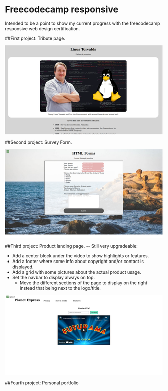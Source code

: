 # Freecodecamp responsive

Intended to be a point to show my current progress with the freecodecamp responsive web design certification.


##First project: Tribute page.

![Tribute page](https://github.com/Akirapearl/Freecodecamp_responsive/blob/main/project001/Screenshot.png)


##Second project: Survey Form.

![Survey Form](https://github.com/Akirapearl/Freecodecamp_responsive/blob/main/project002/Screenshot.png)


##Third project: Product landing page.
-- Still very upgradeable:
* Add a center block under the video to show highlights or features.
* Add a footer where some info about copyright and/or contact is displayed.
* Add a grid with some pictures about the actual product usage.
* Set the navbar to display always on top.
	* Move the different sections of the page to display on the right instead that being next to the logo/title.

![Product landing page](https://github.com/Akirapearl/Freecodecamp_responsive/blob/main/project003/Screenshot.png)


##Fourth project: Personal portfolio


